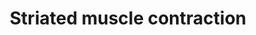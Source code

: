 ---
annotations:
- type: Pathway Ontology
  value: regulatory pathway
authors:
- MaintBot
- MirellaKalafati
- Eweitz
description: ''
last-edited: 2021-05-24
organisms:
- Gallus gallus
redirect_from:
- /index.php/Pathway:WP745
- /instance/WP745
schema-jsonld:
- '@context': https://schema.org/
  '@id': https://wikipathways.github.io/pathways/WP745.html
  '@type': Dataset
  creator:
    '@type': Organization
    name: WikiPathways
  description: ''
  keywords:
  - MYL4
  - MYL9
  - TNNI3
  - MYL3
  - MYH6
  - DMD
  - TNNT3
  - MYBPC1
  - DES
  - MYH8
  - TPM2
  - MYBPC2
  - ACTN2
  - TPM4
  - MYH3
  - TNNI1
  - TNNT2
  - ACTN4
  - ACTC1
  - MYOM1
  - TPM3
  - TPM1
  - RCJMB04_1h13
  - VIM
  - MYL2
  - TNNC2
  - TCAP
  - ACTN3
  - TMOD1
  - ACTA1
  - MYBPC3
  - LOC770789
  - TNNC1
  - ACTA2
  - MYL1
  - TNNT1
  - NEB
  - TNNI2
  license: CC0
  name: Striated muscle contraction
seo: CreativeWork
title: Striated muscle contraction
wpid: WP745
---